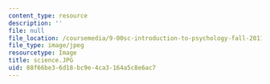 ```yaml
---
content_type: resource
description: ''
file: null
file_location: /coursemedia/9-00sc-introduction-to-psychology-fall-2011/88f66be36d18bc9e4ca3164a5c8e6ac7_science.JPG
file_type: image/jpeg
resourcetype: Image
title: science.JPG
uid: 88f66be3-6d18-bc9e-4ca3-164a5c8e6ac7
---
```

